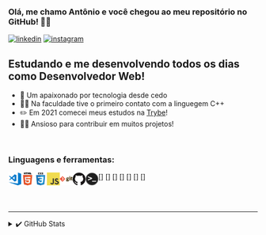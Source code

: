### Olá, me chamo Antônio e você chegou ao meu repositório no GitHub! 🧑‍💻

[![linkedin](https://i.imgur.com/5UzUzSm.png)](https://www.linkedin.com/in/tonigoncalves/)
[![instagram](https://i.imgur.com/USiPo4f.png)](https://www.instagram.com/tonissx)

## Estudando e me desenvolvendo todos os dias como Desenvolvedor Web!

- 👦 Um apaixonado por tecnologia desde cedo
- 🧑‍🎓 Na faculdade tive o primeiro contato com a linguegem C++
- ✏️ Em 2021 comecei meus estudos na [Trybe][trybe]!
- 🙋‍♂️ Ansioso para contribuir em muitos projetos!

<br />

### Linguagens e ferramentas:

[<img align="left" alt="Visual Studio Code" width="26px" src="https://raw.githubusercontent.com/github/explore/80688e429a7d4ef2fca1e82350fe8e3517d3494d/topics/visual-studio-code/visual-studio-code.png" />]
[<img align="left" alt="HTML5" width="26px" src="https://raw.githubusercontent.com/github/explore/80688e429a7d4ef2fca1e82350fe8e3517d3494d/topics/html/html.png" />]
[<img align="left" alt="CSS3" width="26px" src="https://raw.githubusercontent.com/github/explore/80688e429a7d4ef2fca1e82350fe8e3517d3494d/topics/css/css.png" />]
[<img align="left" alt="JavaScript" width="26px" src="https://raw.githubusercontent.com/github/explore/80688e429a7d4ef2fca1e82350fe8e3517d3494d/topics/javascript/javascript.png" />]
[<img align="left" alt="Git" width="26px" src="https://raw.githubusercontent.com/github/explore/80688e429a7d4ef2fca1e82350fe8e3517d3494d/topics/git/git.png" />]
[<img align="left" alt="GitHub" width="26px" src="https://raw.githubusercontent.com/github/explore/78df643247d429f6cc873026c0622819ad797942/topics/github/github.png" />]
[<img align="left" alt="Terminal" width="26px" src="https://raw.githubusercontent.com/github/explore/80688e429a7d4ef2fca1e82350fe8e3517d3494d/topics/terminal/terminal.png" />]

<br />
<br />

---

<details>
  <summary>✔️ GitHub Stats</summary>

  <img align="left" alt="Raikouve GitHub Stats" src="[![Anurag's GitHub stats](https://github-readme-stats.vercel.app/api?username=Raikouve&show_icons=true&theme=algolia)
" />

</details>

[linkedin]: https://www.linkedin.com/in/tonigoncalves/
[instagram]: https://www.instagram.com/tonissx
[trybe]: https://www.betrybe.com/
